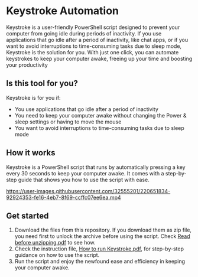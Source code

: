 # Keystroke Automation
Keystroke is a user-friendly PowerShell script designed to prevent your computer from going idle during periods of inactivity. If you use applications that go idle after a period of inactivity, like chat apps, or if you want to avoid interruptions to time-consuming tasks due to sleep mode, Keystroke is the solution for you. With just one click, you can automate keystrokes to keep your computer awake, freeing up your time and boosting your productivity

## Is this tool for you?

Keystroke is for you if:

- You use applications that go idle after a period of inactivity
- You need to keep your computer awake without changing the Power & sleep settings or having to move the mouse
- You want to avoid interruptions to time-consuming tasks due to sleep mode

## How it works

Keystroke is a PowerShell script that runs by automatically pressing a key every 30 seconds to keep your computer awake. It comes with a step-by-step guide that shows you how to use the script with ease.

https://user-images.githubusercontent.com/32555201/220651834-92924353-fe16-4eb7-8f69-ccffc07ee6ea.mp4

## Get started

1. Download the files from this repository. If you download them as zip file, you need first to unlock the archive before using the script. Check [Read before unzipping.pdf](./Read%20before%20unzipping.pdf) to see how.
2. Check the instruction file, [How to run Keystroke.pdf](./How%20to%20run%20Keystroke.pdf), for step-by-step guidance on how to use the script.
3. Run the script and enjoy the newfound ease and efficiency in keeping your computer awake.
